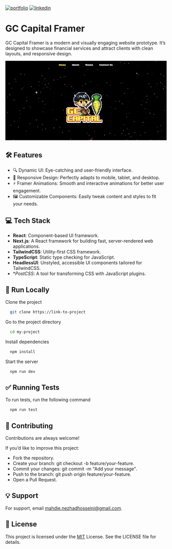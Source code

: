 [![portfolio](https://img.shields.io/badge/my_portfolio-000?style=for-the-badge&logo=ko-fi&logoColor=white)](https://lunanezha.com/)
[![linkedin](https://img.shields.io/badge/linkedin-0A66C2?style=for-the-badge&logo=linkedin&logoColor=white)](www.linkedin.com/in/luna-nezha/)

# **GC Capital Framer**

GC Capital Framer is a modern and visually engaging website prototype. It’s designed to showcase financial services and attract clients with clean layouts, and responsive design.

![App Screenshot](public/images/screenshot.png)

## 🛠 **Features**

- 🔍 Dynamic UI: Eye-catching and user-friendly interface.
- 📱 Responsive Design: Perfectly adapts to mobile, tablet, and desktop.
- ⚡ Framer Animations: Smooth and interactive animations for better user engagement.
- 🖼️ Customizable Components: Easily tweak content and styles to fit your needs.

## **💻 Tech Stack**

- **React**: Component-based UI framework.
- **Next.js**: A React framework for building fast, server-rendered web applications.
- **TailwindCSS**: Utility-first CSS framework.
- **TypeScript**: Static type checking for JavaScript.
- **HeadlessUI**: Unstyled, accessible UI components tailored for TailwindCSS.
- \*_PostCSS_: A tool for transforming CSS with JavaScript plugins.

## 🚀 **Run Locally**

Clone the project

```bash
  git clone https://link-to-project
```

Go to the project directory

```bash
  cd my-project
```

Install dependencies

```bash
  npm install
```

Start the server

```bash
  npm run dev
```

## ✅ **Running Tests**

To run tests, run the following command

```bash
  npm run test
```

## 🤝 **Contributing**

Contributions are always welcome!

If you’d like to improve this project:

- Fork the repository.
- Create your branch: git checkout -b feature/your-feature.
- Commit your changes: git commit -m "Add your message".
- Push to the branch: git push origin feature/your-feature.
- Open a Pull Request.

## 💡 **Support**

For support, email mahdie.nezhadhosseini@gmail.com.

## 📝 **License**

This project is licensed under the
[MIT](https://choosealicense.com/licenses/mit/) License. See the LICENSE file for details.
